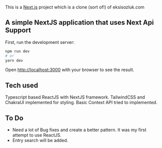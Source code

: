 This is a [Next.js](https://nextjs.org/) project which is a clone (sort of!) of eksisozluk.com


## A simple NextJS application that uses Next Api Support

First, run the development server:

```bash
npm run dev
# or
yarn dev
```

Open [http://localhost:3000](http://localhost:3000) with your browser to see the result.

## Tech used
Typescript based ReactJS with NextJS framework. TailwindCSS and ChakraUI implemented for styling. 
Basic Context API tried to implemented.

## To Do
- Need a lot of Bug fixes and create a better pattern. It was my first attempt to use ReactJS. 
- Entry search will be added.

